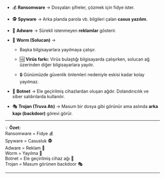 - 💰 **Ransomware** → Dosyaları şifreler, çözmek için fidye ister.
    
- 🕵️ **Spyware** → Arka planda parola vb. bilgileri çalan **casus yazılım**.
    
- 📢 **Adware** → Sürekli istenmeyen **reklamlar** gösterir.
    
- 🐛 **Worm (Solucan)** →
    
    - Başka bilgisayarlara yayılmaya çalışır.
        
    - 🆚 **Virüs farkı:** Virüs bulaştığı bilgisayarda çalışırken, solucan ağ üzerinden diğer bilgisayarlara yayılır.
        
    - 🔒 Günümüzde güvenlik önlemleri nedeniyle eskisi kadar kolay yayılmaz.
        
- 🤖 **Botnet** → Ele geçirilmiş cihazlardan oluşan ağdır. Dolandırıcılık ve siber saldırılarda kullanılır.
    
- 🎭 **Trojan (Truva Atı)** → Masum bir dosya gibi görünür ama aslında **arka kapı (backdoor)** görevi görür.
    

---

💡 **Özet:**  
Ransomware = Fidye 💰  
Spyware = Casusluk 🕵️  
Adware = Reklam 📢  
Worm = Yayılma 🐛  
Botnet = Ele geçirilmiş cihaz ağı 🤖  
Trojan = Masum görünen backdoor 🎭

---